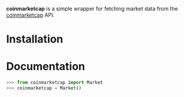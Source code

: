 **coinmarketcap** is a simple wrapper for fetching market data from the [coinmarketcap](http://coinmarketcap.com/) API. 

# Installation

# Documentation

```python
>>> from coinmarketcap import Market
>>> coinmarketcap = Market()
